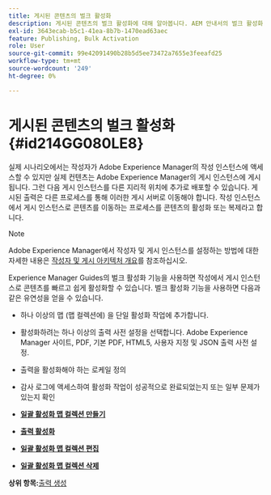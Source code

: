 ```yaml
---
title: 게시된 콘텐츠의 벌크 활성화
description: 게시된 콘텐츠의 벌크 활성화에 대해 알아봅니다. AEM 안내서의 벌크 활성화 기능의 장점에 대해 알아보십시오.
exl-id: 3643ecab-b5c1-41ea-8b7b-1470ead63aec
feature: Publishing, Bulk Activation
role: User
source-git-commit: 99e42091490b28b5d5ee73472a7655e3feeafd25
workflow-type: tm+mt
source-wordcount: '249'
ht-degree: 0%

---
```


# 게시된 콘텐츠의 벌크 활성화 {#id214GG080LE8}

실제 시나리오에서는 작성자가 Adobe Experience Manager의 작성 인스턴스에 액세스할 수 있지만 실제 컨텐츠는 Adobe Experience Manager의 게시 인스턴스에 게시됩니다. 그런 다음 게시 인스턴스를 다른 지리적 위치에 추가로 배포할 수 있습니다. 게시된 출력은 다른 프로세스를 통해 이러한 게시 서버로 이동해야 합니다. 작성 인스턴스에서 게시 인스턴스로 콘텐츠를 이동하는 프로세스를 콘텐츠의 활성화 또는 복제라고 합니다.

>[!NOTE]
>
> Adobe Experience Manager에서 작성자 및 게시 인스턴스를 설정하는 방법에 대한 자세한 내용은 [작성자 및 게시 아키텍처 개요](https://experienceleague.adobe.com/docs/experience-manager-screens/user-guide/administering/author-publish/author-publish-architecture-overview.html?lang=ko#prerequisites)를 참조하십시오.

Experience Manager Guides의 벌크 활성화 기능을 사용하면 작성에서 게시 인스턴스로 콘텐츠를 빠르고 쉽게 활성화할 수 있습니다. 벌크 활성화 기능을 사용하면 다음과 같은 유연성을 얻을 수 있습니다.

- 하나 이상의 맵 \(맵 컬렉션에\) 을 단일 활성화 작업에 추가합니다.

- 활성화하려는 하나 이상의 출력 사전 설정을 선택합니다. Adobe Experience Manager 사이트, PDF, 기본 PDF, HTML5, 사용자 지정 및
JSON 출력 사전 설정.


- 출력을 활성화해야 하는 로케일 정의

- 감사 로그에 액세스하여 활성화 작업이 성공적으로 완료되었는지 또는 일부 문제가 있는지 확인


- **[일괄 활성화 맵 컬렉션 만들기](conf-bulk-activation-create-map-collection.md)**

- **[출력 활성화](conf-bulk-activation-publish-map-collection.md)**

- **[일괄 활성화 맵 컬렉션 편집](conf-bulk-activation-edit-map-collection.md)**

- **[일괄 활성화 맵 컬렉션 삭제](conf-bulk-activation-delete-map-collection.md)**


**상위 항목:**&#x200B;[&#x200B;출력 생성](generate-output.md)
